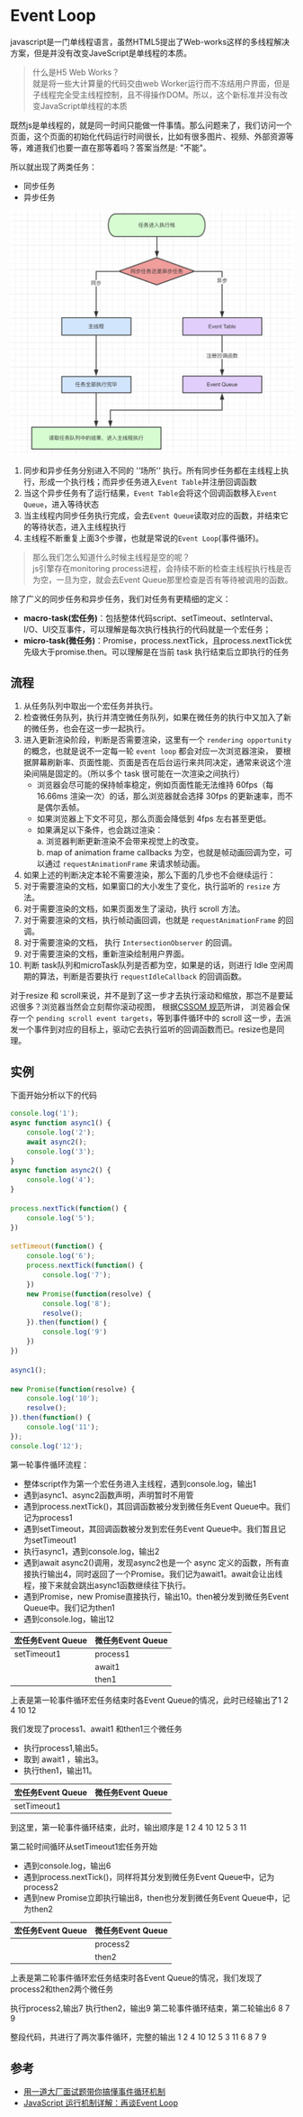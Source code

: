# Event Loop
javascript是一门单线程语言，虽然HTML5提出了Web-works这样的多线程解决方案，但是并没有改变JaveScript是单线程的本质。
>什么是H5 Web Works？<br>
>就是将一些大计算量的代码交由web Worker运行而不冻结用户界面，但是子线程完全受主线程控制，且不得操作DOM。所以，这个新标准并没有改变JavaScript单线程的本质

既然js是单线程的，就是同一时间只能做一件事情。那么问题来了，我们访问一个页面，这个页面的初始化代码运行时间很长，比如有很多图片、视频、外部资源等等，难道我们也要一直在那等着吗？答案当然是: "不能"。

所以就出现了两类任务：
- 同步任务
- 异步任务
  
![An image](./images/event-loop-1.png)
1. 同步和异步任务分别进入不同的 '‘场所'’ 执行。所有同步任务都在主线程上执行，形成一个执行栈；而异步任务进入`Event Table`并注册回调函数
2. 当这个异步任务有了运行结果，`Event Table`会将这个回调函数移入`Event Queue`，进入等待状态
3. 当主线程内同步任务执行完成，会去`Event Queue`读取对应的函数，并结束它的等待状态，进入主线程执行
4. 主线程不断重复上面3个步骤，也就是常说的`Event Loop`(事件循环)。

>那么我们怎么知道什么时候主线程是空的呢？<br>
>js引擎存在monitoring process进程，会持续不断的检查主线程执行栈是否为空，一旦为空，就会去Event Queue那里检查是否有等待被调用的函数。

除了广义的同步任务和异步任务，我们对任务有更精细的定义：
- **macro-task(宏任务)**：包括整体代码script、setTimeout、setInterval、I/O、UI交互事件，可以理解是每次执行栈执行的代码就是一个宏任务；
- **micro-task(微任务)**：Promise，process.nextTick，且process.nextTick优先级大于promise.then。可以理解是在当前 task 执行结束后立即执行的任务

## 流程
1. 从任务队列中取出一个宏任务并执行。
2. 检查微任务队列，执行并清空微任务队列，如果在微任务的执行中又加入了新的微任务，也会在这一步一起执行。
3. 进入更新渲染阶段，判断是否需要渲染，这里有一个 `rendering opportunity` 的概念，也就是说不一定每一轮 `event loop` 都会对应一次浏览器渲染，
要根据屏幕刷新率、页面性能、页面是否在后台运行来共同决定，通常来说这个渲染间隔是固定的。（所以多个 task 很可能在一次渲染之间执行）
    - 浏览器会尽可能的保持帧率稳定，例如页面性能无法维持 60fps（每 16.66ms 渲染一次）的话，那么浏览器就会选择 30fps 的更新速率，而不是偶尔丢帧。
    - 如果浏览器上下文不可见，那么页面会降低到 4fps 左右甚至更低。
    - 如果满足以下条件，也会跳过渲染：<br>
        a. 浏览器判断更新渲染不会带来视觉上的改变。<br>
        b. map of animation frame callbacks 为空，也就是帧动画回调为空，可以通过 `requestAnimationFrame` 来请求帧动画。
4. 如果上述的判断决定本轮不需要渲染，那么下面的几步也不会继续运行：
5. 对于需要渲染的文档，如果窗口的大小发生了变化，执行监听的 `resize` 方法。
6. 对于需要渲染的文档，如果页面发生了滚动，执行 scroll 方法。
7. 对于需要渲染的文档，执行帧动画回调，也就是 `requestAnimationFrame` 的回调。
8. 对于需要渲染的文档， 执行 `IntersectionObserver` 的回调。
9. 对于需要渲染的文档，重新渲染绘制用户界面。
10. 判断 task队列和microTask队列是否都为空，如果是的话，则进行 Idle 空闲周期的算法，判断是否要执行 `requestIdleCallback` 的回调函数。

对于resize 和 scroll来说，并不是到了这一步才去执行滚动和缩放，那岂不是要延迟很多？浏览器当然会立刻帮你滚动视图，
根据[CSSOM 规范](https://drafts.csswg.org/cssom-view/#scrolling-events)所讲，
浏览器会保存一个 `pending scroll event targets`，等到事件循环中的 scroll 这一步，去派发一个事件到对应的目标上，驱动它去执行监听的回调函数而已。resize也是同理。

## 实例
下面开始分析以下的代码
```js
console.log('1');
async function async1() {
    console.log('2');
    await async2();
    console.log('3');
}
async function async2() {
    console.log('4');
}

process.nextTick(function() {
    console.log('5');
})

setTimeout(function() {
    console.log('6');
    process.nextTick(function() {
        console.log('7');
    })
    new Promise(function(resolve) {
        console.log('8');
        resolve();
    }).then(function() {
        console.log('9')
    })
})

async1();

new Promise(function(resolve) {
    console.log('10');
    resolve();
}).then(function() {
    console.log('11');
});
console.log('12');
```

第一轮事件循环流程：
- 整体script作为第一个宏任务进入主线程，遇到console.log，输出1
- 遇到async1、async2函数声明，声明暂时不用管
- 遇到process.nextTick()，其回调函数被分发到微任务Event Queue中。我们记为process1
- 遇到setTimeout，其回调函数被分发到宏任务Event Queue中。我们暂且记为setTimeout1
- 执行async1，遇到console.log，输出2
- 遇到await async2()调用，发现async2也是一个 async 定义的函数，所有直接执行输出4，同时返回了一个Promise。我们记为await1。await会让出线程，接下来就会跳出async1函数继续往下执行。
- 遇到Promise，new Promise直接执行，输出10。then被分发到微任务Event Queue中。我们记为then1
- 遇到console.log，输出12

| 宏任务Event Queue | 微任务Event Queue |
| :--------------- | :--------------- |
| setTimeout1      | process1         |
|                  | await1           | 
|                  | then1            | 

上表是第一轮事件循环宏任务结束时各Event Queue的情况，此时已经输出了1 2 4 10 12

我们发现了process1、await1 和then1三个微任务
- 执行process1,输出5。
- 取到 await1 ，输出3。
- 执行then1，输出11。

| 宏任务Event Queue | 微任务Event Queue |
| :--------------- | :--------------- |
| setTimeout1      |                  | 

到这里，第一轮事件循环结束，此时，输出顺序是 1 2 4 10 12 5 3 11

第二轮时间循环从setTimeout1宏任务开始
- 遇到console.log，输出6
- 遇到process.nextTick()，同样将其分发到微任务Event Queue中，记为process2
- 遇到new Promise立即执行输出8，then也分发到微任务Event Queue中，记为then2

| 宏任务Event Queue | 微任务Event Queue |
| :--------------- | :--------------- |
|                  | process2         |
|                  | then2            | 

上表是第二轮事件循环宏任务结束时各Event Queue的情况，我们发现了process2和then2两个微任务

执行process2,输出7
执行then2，输出9
第二轮事件循环结束，第二轮输出6 8 7 9

整段代码，共进行了两次事件循环，完整的输出 1 2 4 10 12 5 3 11 6 8 7 9

## 参考
- [用一道大厂面试题带你搞懂事件循环机制](https://www.imooc.com/article/details/id/291497)
- [JavaScript 运行机制详解：再谈Event Loop](http://www.ruanyifeng.com/blog/2014/10/event-loop.html)
